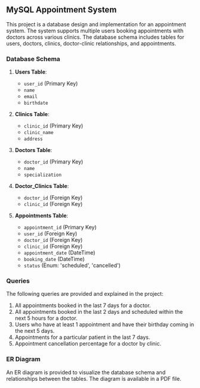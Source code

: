 
## MySQL Appointment System

This project is a database design and implementation for an appointment system. 
The system supports multiple users booking appointments with doctors across various clinics. 
The database schema includes tables for users, doctors, clinics, doctor-clinic relationships, and appointments.

### Database Schema

1. **Users Table**:
    - `user_id` (Primary Key)
    - `name`
    - `email`
    - `birthdate`

2. **Clinics Table**:
    - `clinic_id` (Primary Key)
    - `clinic_name`
    - `address`

3. **Doctors Table**:
    - `doctor_id` (Primary Key)
    - `name`
    - `specialization`

4. **Doctor_Clinics Table**:
    - `doctor_id` (Foreign Key)
    - `clinic_id` (Foreign Key)

5. **Appointments Table**:
    - `appointment_id` (Primary Key)
    - `user_id` (Foreign Key)
    - `doctor_id` (Foreign Key)
    - `clinic_id` (Foreign Key)
    - `appointment_date` (DateTime)
    - `booking_date` (DateTime)
    - `status` (Enum: 'scheduled', 'cancelled')



### Queries

The following queries are provided and explained in the project:

1. All appointments booked in the last 7 days for a doctor.
2. All appointments booked in the last 2 days and scheduled within the next 5 hours for a doctor.
3. Users who have at least 1 appointment and have their birthday coming in the next 5 days.
4. Appointments for a particular patient in the last 7 days.
5. Appointment cancellation percentage for a doctor by clinic.

### ER Diagram

An ER diagram is provided to visualize the database schema and relationships between the tables. The diagram is available in a PDF file.
